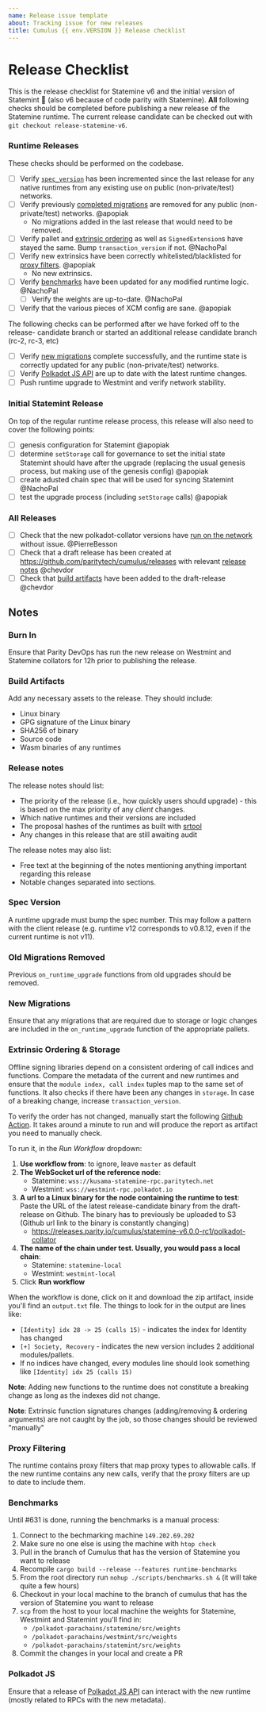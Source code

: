 ```yaml
---
name: Release issue template
about: Tracking issue for new releases
title: Cumulus {{ env.VERSION }} Release checklist
---
```

# Release Checklist

This is the release checklist for Statemine v6 and the initial version of
Statemint :tada: (also v6 because of code parity with Statemine).
**All** following checks should be completed before publishing a
new release of the Statemine runtime. The current release candidate can be
checked out with `git checkout release-statemine-v6`.

### Runtime Releases

These checks should be performed on the codebase.

- [ ] Verify [`spec_version`](#spec-version) has been incremented since the
    last release for any native runtimes from any existing use on public
    (non-private/test) networks.
- [ ] Verify previously [completed migrations](#old-migrations-removed) are
    removed for any public (non-private/test) networks. @apopiak 
  - No migrations added in the last release that would need to be removed.
- [ ] Verify pallet and [extrinsic ordering](#extrinsic-ordering) as well as `SignedExtension`s have stayed
    the same. Bump `transaction_version` if not. @NachoPal 
- [ ] Verify new extrinsics have been correctly whitelisted/blacklisted for
    [proxy filters](#proxy-filtering). @apopiak  
  - No new extrinsics.
- [ ] Verify [benchmarks](#benchmarks) have been updated for any modified
    runtime logic. @NachoPal 
  - [ ] Verify the weights are up-to-date. @NachoPal 
- [ ] Verify that the various pieces of XCM config are sane. @apopiak 

The following checks can be performed after we have forked off to the release-
candidate branch or started an additional release candidate branch (rc-2, rc-3, etc)

- [ ] Verify [new migrations](#new-migrations) complete successfully, and the
    runtime state is correctly updated for any public (non-private/test)
    networks.
- [ ] Verify [Polkadot JS API](#polkadot-js) are up to date with the latest
    runtime changes.
- [ ] Push runtime upgrade to Westmint and verify network stability.

### Initial Statemint Release
On top of the regular runtime release process, this release will also need to cover the following points:
- [ ] genesis configuration for Statemint @apopiak 
- [ ] determine `setStorage` call for governance to set the initial state Statemint should have after the upgrade (replacing the usual genesis process, but making use of the genesis config) @apopiak 
- [ ] create adusted chain spec that will be used for syncing Statemint @NachoPal 
- [ ] test the upgrade process (including `setStorage` calls) @apopiak 

### All Releases

- [ ] Check that the new polkadot-collator versions have [run on the network](#burn-in)
    without issue. @PierreBesson 
- [ ] Check that a draft release has been created at
    https://github.com/paritytech/cumulus/releases with relevant [release
    notes](#release-notes) @chevdor 
- [ ] Check that [build artifacts](#build-artifacts) have been added to the
    draft-release @chevdor 

## Notes

### Burn In

Ensure that Parity DevOps has run the new release on Westmint and Statemine collators for 12h prior to publishing the release.

### Build Artifacts

Add any necessary assets to the release. They should include:

- Linux binary
- GPG signature of the Linux binary
- SHA256 of binary
- Source code
- Wasm binaries of any runtimes

### Release notes

The release notes should list:

- The priority of the release (i.e., how quickly users should upgrade) - this is
    based on the max priority of any *client* changes.
- Which native runtimes and their versions are included
- The proposal hashes of the runtimes as built with
    [srtool](https://github.com/paritytech/srtool)
- Any changes in this release that are still awaiting audit

The release notes may also list:

- Free text at the beginning of the notes mentioning anything important
    regarding this release
- Notable changes separated into sections.

### Spec Version

A runtime upgrade must bump the spec number. This may follow a pattern with the
client release (e.g. runtime v12 corresponds to v0.8.12, even if the current
runtime is not v11).

### Old Migrations Removed

Previous `on_runtime_upgrade` functions from old upgrades should be removed.

### New Migrations

Ensure that any migrations that are required due to storage or logic changes
are included in the `on_runtime_upgrade` function of the appropriate pallets.

### Extrinsic Ordering & Storage

Offline signing libraries depend on a consistent ordering of call indices and
functions. Compare the metadata of the current and new runtimes and ensure that
the `module index, call index` tuples map to the same set of functions. It also checks if there have been any changes in `storage`. In case of a breaking change, increase `transaction_version`.

To verify the order has not changed, manually start the following [Github Action](https://github.com/paritytech/cumulus/actions/workflows/extrinsic-ordering-check-from-bin.yml). It takes around a minute to run and will produce the report as artifact you need to manually check.

To run it, in the _Run Workflow_ dropdown:
1. **Use workflow from**: to ignore, leave `master` as default
2. **The WebSocket url of the reference node**:
    - Statemine: `wss://kusama-statemine-rpc.paritytech.net`
    - Westmint: `wss://westmint-rpc.polkadot.io`
3. **A url to a Linux binary for the node containing the runtime to test**: Paste the URL of the latest release-candidate binary from the draft-release on Github. The binary has to previously be uploaded to S3 (Github url link to the binary is constantly changing)
    - https://releases.parity.io/cumulus/statemine-v6.0.0-rc1/polkadot-collator
4. **The name of the chain under test. Usually, you would pass a local chain**:
    - Statemine: `statemine-local`
    - Westmint: `westmint-local`
5. Click **Run workflow**

When the workflow is done, click on it and download the zip artifact, inside you'll find an `output.txt` file. The things to look for in the output are lines like:

- `[Identity] idx 28 -> 25 (calls 15)` - indicates the index for Identity has changed
- `[+] Society, Recovery` - indicates the new version includes 2 additional modules/pallets.
- If no indices have changed, every modules line should look something like `[Identity] idx 25 (calls 15)`

**Note**: Adding new functions to the runtime does not constitute a breaking change
as long as the indexes did not change.

**Note**: Extrinsic function signatures changes (adding/removing & ordering arguments) are not caught by the job, so those changes should be reviewed "manually"

### Proxy Filtering

The runtime contains proxy filters that map proxy types to allowable calls. If
the new runtime contains any new calls, verify that the proxy filters are up to
date to include them.

### Benchmarks

Until #631 is done, running the benchmarks is a manual process:
1. Connect to the bechmarking machine `149.202.69.202`
2. Make sure no one else is using the machine with `htop check`
3. Pull in the branch of Cumulus that has the version of Statemine you want to release
4. Recompile `cargo build --release --features runtime-benchmarks`
5. From the root directory run `nohup ./scripts/benchmarks.sh &` (it will take quite a few hours)
6. Checkout in your local machine to the branch of cumulus that has the version of Statemine you want to release
7. `scp` from the host to your local machine the weights for Statemine, Westmint and Statemint you'll find in:
   - `/polkadot-parachains/statemine/src/weights`
   - `/polkadot-parachains/westmint/src/weights`
   - `/polkadot-parachains/statemint/src/weights`
8. Commit the changes in your local and create a PR

### Polkadot JS

Ensure that a release of [Polkadot JS API](https://github.com/polkadot-js/api/) can interact with the new runtime (mostly related to RPCs with the new metadata).
